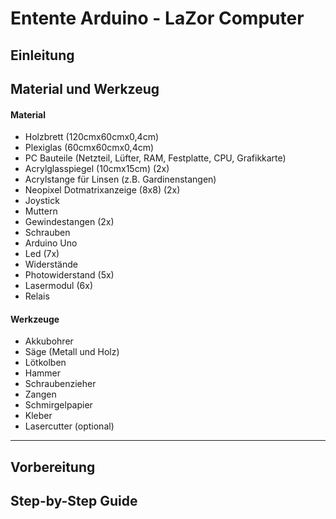 # Entente Arduino - LaZor Computer


##  Einleitung


## Material und Werkzeug
#### Material

* Holzbrett (120cmx60cmx0,4cm)
* Plexiglas (60cmx60cmx0,4cm)
* PC Bauteile (Netzteil, Lüfter, RAM, Festplatte, CPU, Grafikkarte)
* Acrylglasspiegel (10cmx15cm) (2x)
* Acrylstange für Linsen (z.B. Gardinenstangen)
* Neopixel Dotmatrixanzeige (8x8) (2x)
* Joystick
* Muttern
* Gewindestangen (2x) 
* Schrauben
* Arduino Uno
* Led (7x)  
* Widerstände
* Photowiderstand (5x)
* Lasermodul (6x)
* Relais

#### Werkzeuge
* Akkubohrer
* Säge (Metall und Holz)
* Lötkolben
* Hammer
* Schraubenzieher
* Zangen
* Schmirgelpapier
* Kleber
* Lasercutter (optional)

---

## Vorbereitung


## Step-by-Step Guide

